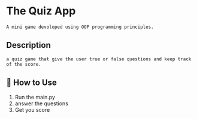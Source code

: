 # The Quiz App
    A mini game devoloped using OOP programming principles.

## Description
    a quiz game that give the user true or false questions and keep track of the score.
## 🚀 How to Use
1. Run the main.py
2. answer the questions
3. Get you score